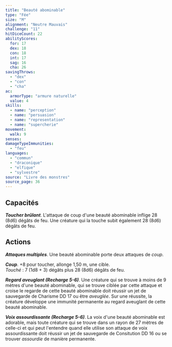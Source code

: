 ```yaml
---
title: "Beauté abominable"
type: "Fée"
size: "M"
alignment: "Neutre Mauvais"
challenge: "11"
hitDiceCount: 22
abilityScores:
  for: 17
  dex: 18
  con: 18
  int: 17
  sag: 16
  cha: 26
savingThrows:
  - "dex"
  - "con"
  - "cha"
ac:
  armorType: "armure naturelle"
  value: 4
skills:
  - name: "perception"
  - name: "persuasion"
  - name: "representation"
  - name: "supercherie"
movement:
  walk: 9
senses:
damageTypeImmunities:
  - "feu"
languages:
  - "commun"
  - "draconique"
  - "elfique"
  - "sylvestre"
source: "Livre des monstres"
source_page: 36
---
```

## Capacités
_**Toucher brûlant**_. L'attaque de coup d'une beauté abominable inflige 28 (8d6) dégâts de feu. Une créature qui la touche subit également 28 (8d6) dégâts de feu.

## Actions
_**Attaques multiples**_. Une beauté abominable porte deux attaques de _coup_.

_**Coup**_. +8 pour toucher, allonge 1,50 m, une cible.  
_Touché_ : 7 (1d8 + 3) dégâts plus 28 (8d6) dégâts de feu.

_**Regard aveuglant (Recharge 5-6)**_. Une créature qui se trouve à moins de 9 mètres d'une beauté abominable, qui se trouve ciblée par cette attaque et croise le regarde de cette beauté abominable doit réussir un jet de sauvegarde de Charisme DD 17 ou être _aveuglée_. Sur une réussite, la créature développe une immunité permanente au regard aveuglant de cette beauté abominable.

_**Voix assourdissante (Recharge 5-6)**_. La voix d'une beauté abominable est adorable, mais toute créature qui se trouve dans un rayon de 27 mètres de celle-ci et qui peut l'entendre quand elle utilise son attaque de voix assourdissante doit réussir un jet de sauvegarde de Consitution DD 16 ou se trouver _assourdie_ de manière permanente.
